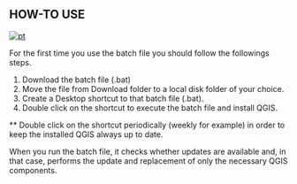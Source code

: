 ## HOW-TO USE
[![pt](https://img.shields.io/badge/lang-pt-green.svg)](STEPS.md)

For the first time you use the batch file you should follow the followings steps.
1. Download the batch file (.bat)
2. Move the file from Download folder to a local disk folder of your choice.
3. Create a Desktop shortcut to that batch file (.bat).
4. Double click on the shortcut to execute the batch file and install QGIS.

** Double click on the shortcut periodically (weekly for example) in order to keep the installed QGIS always up to date.  

When you run the batch file, it checks whether updates are available and, in that case, performs the update and replacement of only the necessary QGIS components.
